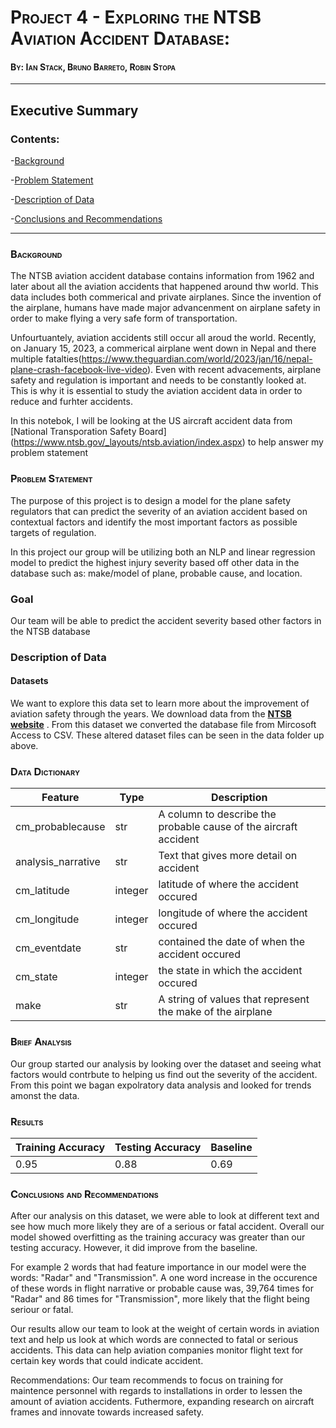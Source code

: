 # <span style="font-variant:small-caps;">Project 4 - Exploring the NTSB Aviation Accident Database:</span>

#### <span style="font-variant:small-caps;">By: Ian Stack, Bruno Barreto, Robin Stopa</span>
---
## Executive Summary
### Contents:

-[Background](#Background)

-[Problem Statement](#Problem-Statement)

-[Description of Data](#Description-of-Data)

-[Conclusions and Recommendations](#Conclusions-and-Recomendations)

---
### <span style="font-variant:small-caps;">Background</span> 
The NTSB aviation accident database contains information from 1962 and later
about all the aviation accidents that happened around thw world. This data
includes both commerical and private airplanes.  Since the invention of the 
airplane, humans have made major advancenment on airplane safety in order
to make flying a very safe form of transportation.

Unfourtuantely, aviation accidents still occur all aroud the world. Recently,
on January 15, 2023, a commerical airplane went down in Nepal and there 
multiple fatalties(https://www.theguardian.com/world/2023/jan/16/nepal-plane-crash-facebook-live-video). Even with recent advacements, airplane safety and regulation
is important and needs to be constantly looked at.  This is why it is essential
to study the aviation accident data in order to reduce and furhter accidents.

In this notebok, I will be looking at the US aircraft accident data from 
[National Transporation Safety Board] (https://www.ntsb.gov/_layouts/ntsb.aviation/index.aspx) to help answer my problem statement

### <span style="font-variant:small-caps;">Problem Statement</span> 
The purpose of this project is to design a model for the plane safety regulators that can predict the severity of an aviation accident based on contextual factors and identify the most important factors as possible targets of regulation.

In this project our group will be utilizing both an NLP and linear regression model to predict the highest injury
severity based off other data in the database such as: make/model of plane, probable cause, and location.

### Goal
Our team will be able to predict the accident severity based other factors in the NTSB database

### Description of Data
#### Datasets
We want to explore this data set to learn more about the improvement of
aviation safety through the years. We download data from the **[NTSB
website](https://www.ntsb.gov/_layouts/ntsb.aviation/index.aspx)** . From this dataset we converted the database file from Mircosoft Access to CSV.  These altered dataset files can be seen in the data folder up above.

### <span style="font-variant:small-caps;">Data Dictionary</span>
|Feature|Type|Description|
|---|---|---|
|cm_probablecause|str|A column to describe the probable cause of the aircraft accident|
|analysis_narrative|str|Text that gives more detail on accident|
|cm_latitude|integer|latitude of where the accident occured|
|cm_longitude|integer|longitude of where the accident occured|
|cm_eventdate|str|contained the date of when the accident occured|
|cm_state|integer|the state in which the accident occured|
|make|str|A string of values that represent the make of the airplane|


### <span style="font-variant:small-caps;">Brief Analysis</span>
Our group started our analysis by looking over the dataset and seeing what factors would contrbute to helping us find out the severity of the accident.  From this point we bagan expolratory data analysis and looked for trends amonst the data.

### <span style="font-variant:small-caps;">Results</span>
|Training Accuracy|Testing Accuracy|Baseline|
|---|---|---|
|0.95|0.88|0.69|

### <span style="font-variant:small-caps;">Conclusions and Recommendations</span>
After our analysis on this dataset, we were able to look at different text and see how much more likely they are of a serious or fatal accident. Overall our model showed overfitting as the training accuracy was greater than our testing accuracy.  However, it did improve from the baseline.

For example 2 words that had feature importance in our model were the words: "Radar" and "Transmission".  A one word increase in the occurence of these words in flight narrative or probable cause was, 39,764 times for "Radar" and 86 times for "Transmission", more likely that the flight being seriour or fatal.  

Our results allow our team to look at the weight of certain words in aviation text and help us look at which words are connected to fatal or serious accidents.  This data can help aviation companies monitor flight text for certain key words that could indicate accident.

Recommendations:
Our team recommends to focus on training for maintence personnel with regards to installations in order to lessen the amount of aviation accidents.  Futhermore, expanding research on aircraft frames and innovate towards increased safety.








